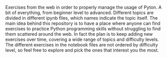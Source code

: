 Exercises from the web in order to properly manage the usage of Pyton. A bit of everything, from beginner level to advanced. Different topics are divided in different ipynb files, which names indicate the topic itself.
The main idea behind this repository is to have a place where anyone can find exercises to practice Python programming skills without struggling to find them scattered around the web.
In fact the plan is to keep adding new exercises over time, covering a wide range of topics and difficulty levels.
The different exercises in the notebook files are not ordered by difficulty level, so feel free to explore and pick the ones that interest you the most.